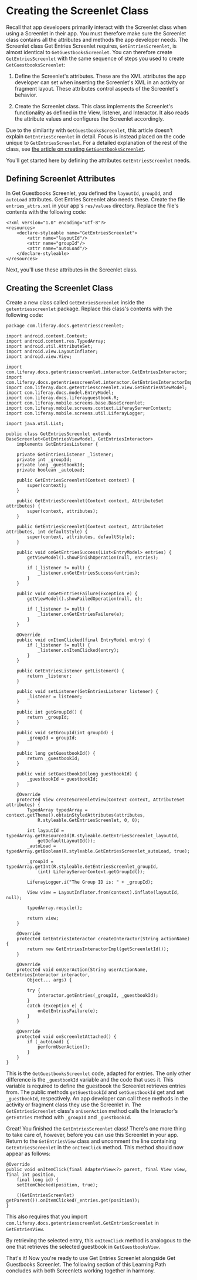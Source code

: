 # Creating the Screenlet Class [](id=creating-the-screenlet-class-0)

Recall that app developers primarily interact with the Screenlet class when 
using a Screenlet in their app. You must therefore make sure the Screenlet class 
contains all the attributes and methods the app developer needs. The Screenlet 
class Get Entries Screenlet requires, `GetEntriesScreenlet`, is almost identical 
to `GetGuestbooksScreenlet`. You can therefore create `GetEntriesScreenlet` with 
the same sequence of steps you used to create `GetGuestbooksScreenlet`: 

1. Define the Screenlet's attributes. These are the XML attributes the app 
   developer can set when inserting the Screenlet's XML in an activity or 
   fragment layout. These attributes control aspects of the Screenlet's 
   behavior. 

2. Create the Screenlet class. This class implements the Screenlet's 
   functionality as defined in the View, listener, and Interactor. It also reads 
   the attribute values and configures the Screenlet accordingly. 

Due to the similarity with `GetGuestbooksScreenlet`, this article doesn't 
explain `GetEntriesScreenlet` in detail. Focus is instead placed on the code 
unique to `GetEntriesScreenlet`. For a detailed explanation of the rest of the 
class, see 
[the article on creating `GetGuestbooksScreenlet`](/develop/learning-paths/mobile/-/knowledge_base/6-2/creating-the-screenlet-class). 

You'll get started here by defining the attributes `GetEntriesScreenlet` needs. 

## Defining Screenlet Attributes [](id=defining-screenlet-attributes)

In Get Guestbooks Screenlet, you defined the `layoutId`, `groupId`, and 
`autoLoad` attributes. Get Entries Screenlet also needs these. Create the file 
`entries_attrs.xml` in your app's `res/values` directory. Replace the file's 
contents with the following code:

    <?xml version="1.0" encoding="utf-8"?>
    <resources>
        <declare-styleable name="GetEntriesScreenlet">
            <attr name="layoutId"/>
            <attr name="groupId"/>
            <attr name="autoLoad"/>
        </declare-styleable>
    </resources>

Next, you'll use these attributes in the Screenlet class. 

## Creating the Screenlet Class [](id=creating-the-screenlet-class)

Create a new class called `GetEntriesScreenlet` inside the `getentriesscreenlet` 
package. Replace this class's contents with the following code:

    package com.liferay.docs.getentriesscreenlet;

    import android.content.Context;
    import android.content.res.TypedArray;
    import android.util.AttributeSet;
    import android.view.LayoutInflater;
    import android.view.View;

    import com.liferay.docs.getentriesscreenlet.interactor.GetEntriesInteractor;
    import com.liferay.docs.getentriesscreenlet.interactor.GetEntriesInteractorImpl;
    import com.liferay.docs.getentriesscreenlet.view.GetEntriesViewModel;
    import com.liferay.docs.model.EntryModel;
    import com.liferay.docs.liferayguestbook.R;
    import com.liferay.mobile.screens.base.BaseScreenlet;
    import com.liferay.mobile.screens.context.LiferayServerContext;
    import com.liferay.mobile.screens.util.LiferayLogger;

    import java.util.List;

    public class GetEntriesScreenlet extends BaseScreenlet<GetEntriesViewModel, GetEntriesInteractor>
        implements GetEntriesListener {

        private GetEntriesListener _listener;
        private int _groupId;
        private long _guestbookId;
        private boolean _autoLoad;

        public GetEntriesScreenlet(Context context) {
            super(context);
        }

        public GetEntriesScreenlet(Context context, AttributeSet attributes) {
            super(context, attributes);
        }

        public GetEntriesScreenlet(Context context, AttributeSet attributes, int defaultStyle) {
            super(context, attributes, defaultStyle);
        }

        public void onGetEntriesSuccess(List<EntryModel> entries) {
            getViewModel().showFinishOperation(null, entries);

            if (_listener != null) {
                _listener.onGetEntriesSuccess(entries);
            }
        }

        public void onGetEntriesFailure(Exception e) {
            getViewModel().showFailedOperation(null, e);

            if (_listener != null) {
                _listener.onGetEntriesFailure(e);
            }
        }

        @Override
        public void onItemClicked(final EntryModel entry) {
            if (_listener != null) {
                _listener.onItemClicked(entry);
            }
        }

        public GetEntriesListener getListener() {
            return _listener;
        }

        public void setListener(GetEntriesListener listener) {
            _listener = listener;
        }

        public int getGroupId() {
            return _groupId;
        }

        public void setGroupId(int groupId) {
            _groupId = groupId;
        }

        public long getGuestbookId() {
            return _guestbookId;
        }

        public void setGuestbookId(long guestbookId) {
            _guestbookId = guestbookId;
        }

        @Override
        protected View createScreenletView(Context context, AttributeSet attributes) {
            TypedArray typedArray = context.getTheme().obtainStyledAttributes(attributes, 
                R.styleable.GetEntriesScreenlet, 0, 0);

            int layoutId = typedArray.getResourceId(R.styleable.GetEntriesScreenlet_layoutId, 
                getDefaultLayoutId());
            _autoLoad = typedArray.getBoolean(R.styleable.GetEntriesScreenlet_autoLoad, true);

            _groupId = typedArray.getInt(R.styleable.GetEntriesScreenlet_groupId,
                (int) LiferayServerContext.getGroupId());

            LiferayLogger.i("The Group ID is: " + _groupId);

            View view = LayoutInflater.from(context).inflate(layoutId, null);

            typedArray.recycle();

            return view;
        }

        @Override
        protected GetEntriesInteractor createInteractor(String actionName) {
            return new GetEntriesInteractorImpl(getScreenletId());
        }

        @Override
        protected void onUserAction(String userActionName, GetEntriesInteractor interactor, 
            Object... args) {

            try {
                interactor.getEntries(_groupId, _guestbookId);
            }
            catch (Exception e) {
                onGetEntriesFailure(e);
            }
        }

        @Override
        protected void onScreenletAttached() {
            if (_autoLoad) {
                performUserAction();
            }
        }
    }

This is the `GetGuestbooksScreenlet` code, adapted for entries. The only other 
difference is the `_guestbookId` variable and the code that uses it. This 
variable is required to define the guestbook the Screenlet retrieves entries 
from. The public methods `getGuestbookId` and `setGuestbookId` get and set 
`_guestbookId`, respectively. An app developer can call these methods in the 
activity or fragment class they use the Screenlet in. The `GetEntriesScreenlet` 
class's `onUserAction` method calls the Interactor's `getEntries` method with 
`_groupId` and `_guestbookId`. 

Great! You finished the `GetEntriesScreenlet` class! There's one more thing to 
take care of, however, before you can use this Screenlet in your app. Return to 
the `GetEntriesView` class and uncomment the line containing 
`GetEntriesScreenlet` in the `onItemClick` method. This method should now appear 
as follows:

    @Override
    public void onItemClick(final AdapterView<?> parent, final View view, final int position, 
        final long id) {
        setItemChecked(position, true);

        ((GetEntriesScreenlet) getParent()).onItemClicked(_entries.get(position));
    }

This also requires that you import 
`com.liferay.docs.getentriesscreenlet.GetEntriesScreenlet` in `GetEntriesView`.

By retrieving the selected entry, this `onItemClick` method is analogous to the 
one that retrieves the selected guestbook in `GetGuestbooksView`. 

That's it! Now you're ready to use Get Entries Screenlet alongside Get 
Guestbooks Screenlet. The following section of this Learning Path concludes with 
both Screenlets working together in harmony. 
